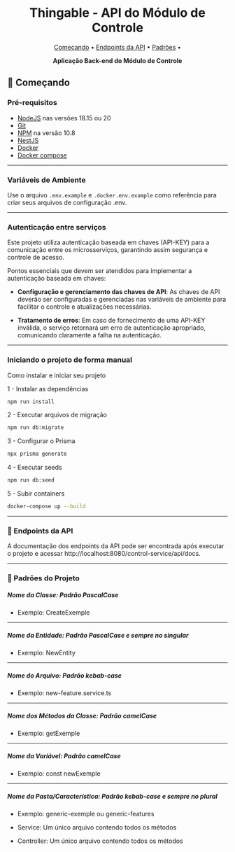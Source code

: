<h1 align="center" style="font-weight: bold;">Thingable - API do Módulo de Controle</h1>

<p align="center">
 <a href="#started">Começando</a> • 
  <a href="#routes">Endpoints da API</a> •
 <a href="#patterns">Padrões</a> •
</p>

<p align="center">
  <b>Aplicação Back-end do Módulo de Controle</b>
</p>

<h2 id="started">🚀 Começando</h2>

<h3>Pré-requisitos</h3>

- [NodeJS](https://nodejs.org/en) nas versões 18.15 ou 20
- [Git](https://git-scm.com/)
- [NPM](https://docs.npmjs.com/cli) na versão 10.8
- [NestJS](https://docs.nestjs.com/cli/overview)
- [Docker](https://www.docker.com/get-started/)
- [Docker compose](https://docs.docker.com/compose/)

---

<h3> Variáveis de Ambiente</h3>

Use o arquivo `.env.example` e `.docker.env.example` como referência para criar seus arquivos de configuração .env.

---

<h3>Autenticação entre serviços</h3>

Este projeto utiliza autenticação baseada em chaves (API-KEY) para a comunicação entre os microsserviços, garantindo assim segurança e controle de acesso.

Pontos essenciais que devem ser atendidos para implementar a autenticação baseada em chaves:

- <b>Configuração e gerenciamento das chaves de API</b>: As chaves de API deverão ser configuradas e gerenciadas nas variáveis de ambiente para facilitar o controle e atualizações necessárias.

- <b>Tratamento de erros</b>: Em caso de fornecimento de uma API-KEY inválida, o serviço retornará um erro de autenticação apropriado, comunicando claramente a falha na autenticação.

---

<h3>Iniciando o projeto de forma manual</h3>

Como instalar e iniciar seu projeto

1 - Instalar as dependências

```bash
npm run install
```

2 - Executar arquivos de migração

```bash
npm run db:migrate
```

3 - Configurar o Prisma

```bash
npx prisma generate
```

4 - Executar seeds

```bash
npm run db:seed
```

5 - Subir containers

```bash
docker-compose up --build
```

---

<h3 id="routes">📍 Endpoints da API</h3>

A documentação dos endpoints da API pode ser encontrada após executar o projeto e acessar http://localhost:8080/control-service/api/docs.

---


<h3 id="patterns"> 📝 Padrões do Projeto</h3>

##### Nome da Classe: Padrão PascalCase

- Exemplo: CreateExemple

---

##### Nome da Entidade: Padrão PascalCase e sempre no singular

- Exemplo: NewEntity

---

##### Nome do Arquivo: Padrão kebab-case

- Exemplo: new-feature.service.ts

---

##### Nome dos Métodos da Classe: Padrão camelCase

- Exemplo: getExemple

---

##### Nome da Variável: Padrão camelCase

- Exemplo: const newExemple

---

##### Nome da Pasta/Característica: Padrão kebab-case e sempre no plural

- Exemplo: generic-exemple ou generic-features

- Service: Um único arquivo contendo todos os métodos
- Controller: Um único arquivo contendo todos os métodos
